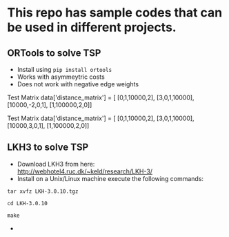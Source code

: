 # This repo has sample codes that can be used in different projects.

## ORTools to solve TSP

- Install using `pip install ortools`
- Works with asymmeytric costs
- Does not work with negative edge weights

Test Matrix
data['distance_matrix'] = [
        [0,1,10000,2],
        [3,0,1,10000],
        [10000,-2,0,1],
        [1,100000,2,0]]


Test Matrix
data['distance_matrix'] = [
        [0,1,10000,2],
        [3,0,1,10000],
        [10000,3,0,1],
        [1,100000,2,0]]

## LKH3 to solve TSP

- Download LKH3 from here: http://webhotel4.ruc.dk/~keld/research/LKH-3/
- Install on a Unix/Linux machine execute the following commands:
  
`tar xvfz LKH-3.0.10.tgz`

`cd LKH-3.0.10`

`make`

-
